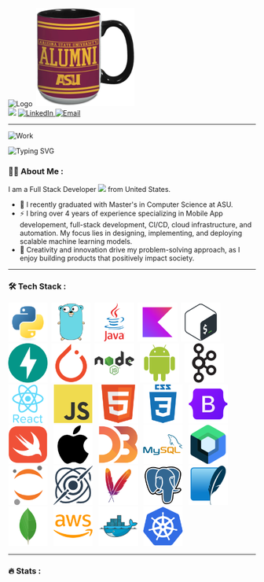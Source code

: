 <div style="display: inline-block;">
  <img class="center" alt="Logo" src="https://scalebranding.com/wp-content/uploads/2021/07/db-fem-page001.jpg" width="230" height="200" />
  &nbsp;<img class="center" src="assets/ASU alum.jpg" width="200" height="200" />

</div>

<br/>

<div id="badges">
   <a href="https://visitorbadge.io/status?path=https%3A%2F%2Fgithub.com%2Fdsbhalla"><img src="https://api.visitorbadge.io/api/visitors?path=https%3A%2F%2Fgithub.com%2Fdsbhalla&label=VISITORS&countColor=%23263759" /></a>
	<a href="https://www.linkedin.com/in/daljitsinghbhalla/" target="_blank">
		<img alt="LinkedIn" src="https://img.shields.io/badge/LinkedIn-0077B5?style=for-the-badge&logo=linkedin&logoColor=white" />
	</a>
	<a href="mailto:dbhalla@asu.edu">
		<img alt="Email" src="https://img.shields.io/badge/Gmail-D14836?style=for-the-badge&logo=gmail&logoColor=white"/>
	</a>
<!-- <a href="https://shikhar97.github.io/" target="_blank">
	<img height="100%" alt="Portfolio" src="https://img.shields.io/badge/portfolio-black?style=for-the-badge&logo=About.me&logoColor=white"/> -->
</a>
</div>

<hr/>
<p>
  <img src="https://media.giphy.com/media/v1.Y2lkPTc5MGI3NjExcnN5cGc1MHRyODFzYW1zbmVrdGc3M2M3bDVzOHF6N2I3azF3c29jeSZlcD12MV9pbnRlcm5hbF9naWZfYnlfaWQmY3Q9Zw/Bs7JVM14t6ABSSgiAW/giphy.gif" width="220" height="200" alt="Work"/>
</p>

<p>
<img src="https://readme-typing-svg.herokuapp.com?font=JetBrains+Mono&pause=1000&color=8B0000&random=false&width=350&lines=Hi+there!++%F0%9F%91%8B++;I+am+Daljit+Singh+Bhalla.;CS+Grad+%7C+ASU+Alumni;+Software+Engineer" alt="Typing SVG" />
</p>


### :man_technologist: About Me :
I am a Full Stack Developer <img src="https://media.giphy.com/media/WUlplcMpOCEmTGBtBW/giphy.gif" width="30"> from United States.

- :telescope: I recently graduated with Master's in Computer Science at ASU.
- :zap: I bring over 4 years of experience specializing in Mobile App developement, full-stack development, CI/CD, cloud infrastructure, and automation. My focus lies in designing, implementing, and deploying scalable machine learning models.
- :seedling: Creativity and innovation drive my problem-solving approach, as I enjoy building products that positively impact society.

---

### :hammer_and_wrench: Tech Stack :

<div>
  <img src="https://github.com/devicons/devicon/blob/master/icons/python/python-original.svg" title="Python" alt="Python" width="80" height="80"/>&nbsp;
  <img src="https://github.com/devicons/devicon/blob/master/icons/go/go-original.svg" title="Go" alt="Go" width="80" height="80"/>&nbsp;
  <img src="https://github.com/devicons/devicon/blob/master/icons/java/java-original-wordmark.svg" title="Java" alt="Java" width="80" height="80"/>&nbsp;
  <img src="https://github.com/devicons/devicon/blob/master/icons/kotlin/kotlin-original.svg" title="Kotlin" alt="Kotlin" width="80" height="80"/>&nbsp;
  <img src="https://github.com/devicons/devicon/blob/master/icons/bash/bash-original.svg" title="Bash" alt="Bash" width="80" height="80"/>&nbsp;
<img src="https://github.com/devicons/devicon/blob/master/icons/fastapi/fastapi-original.svg" title="FASTApi" alt="FASTApi" width="80" height="80"/>&nbsp;
<img src="https://github.com/devicons/devicon/blob/master/icons/pytorch/pytorch-original.svg" title="Pytorch" alt="Pytorch" width="80" height="80"/>&nbsp;



<img src="https://github.com/devicons/devicon/blob/master/icons/nodejs/nodejs-original-wordmark.svg" title="NodeJS" alt="NodeJS" width="80" height="80"/>
&nbsp;
<img src="https://github.com/devicons/devicon/blob/master/icons/android/android-original.svg" title="Next.js" alt="Next.js" width="80" height="80"/>
&nbsp;
<img src="https://github.com/devicons/devicon/blob/master/icons/apachekafka/apachekafka-original.svg" title="Next.js" alt="Next.js" width="80" height="80"/>
&nbsp;

<img src="https://github.com/devicons/devicon/blob/master/icons/react/react-original-wordmark.svg" title="React.js" alt="React.js" width="80" height="80"/>
&nbsp;
<img src="https://github.com/devicons/devicon/blob/master/icons/javascript/javascript-original.svg" title="JavaScript" alt="JavaScript" width="80" height="80"/>
&nbsp;
<img src="https://github.com/devicons/devicon/blob/master/icons/html5/html5-original.svg" title="HTML5" alt="HTML5" width="80" height="80"/>
&nbsp;
<img src="https://github.com/devicons/devicon/blob/master/icons/css3/css3-plain-wordmark.svg"  title="CSS3" alt="CSS3" width="80" height="80"/>
&nbsp;
<img src="https://github.com/devicons/devicon/blob/master/icons/bootstrap/bootstrap-original.svg" title="Bootstrap" alt="Bootstrap" width="80" height="80"/>
&nbsp;
<img src="https://github.com/devicons/devicon/blob/master/icons/swift/swift-original.svg" title="Material UI" alt="Material UI" width="80" height="80"/>
&nbsp;
<img src="https://github.com/devicons/devicon/blob/master/icons/apple/apple-original.svg" title="Next.js" alt="Next.js" width="80" height="80"/>
&nbsp;
<img src="https://github.com/devicons/devicon/blob/master/icons/d3js/d3js-original.svg" title="D3.js" alt="D3.js" width="80" height="80"/>
&nbsp;
<img src="https://github.com/devicons/devicon/blob/master/icons/mysql/mysql-original-wordmark.svg" title="MySQL"  alt="MySQL" width="80" height="80"/>
&nbsp;

<img src="https://github.com/devicons/devicon/blob/master/icons/jetpackcompose/jetpackcompose-original.svg" title="MySQL"  alt="MySQL" width="80" height="80"/>
&nbsp;

<img src="https://github.com/devicons/devicon/blob/master/icons/jupyter/jupyter-original.svg" title="Jupyter Notebook"  alt="MySQL" width="80" height="80"/>
&nbsp;

<img src="https://github.com/devicons/devicon/blob/master/icons/pulsar/pulsar-original.svg" title="Apache Pulsar"  alt="Apache pulsar" width="80" height="80"/>
&nbsp;

<img src="https://github.com/devicons/devicon/blob/master/icons/maven/maven-original.svg" title="Maven"  alt="MySQL" width="80" height="80"/>
&nbsp;
<img src="https://github.com/devicons/devicon/blob/master/icons/postgresql/postgresql-original.svg" title="Postgres"  alt="MySQL" width="80" height="80"/>
&nbsp;
<img src="https://github.com/devicons/devicon/blob/master/icons/sqlite/sqlite-original.svg" title="SQLite"  alt="MySQL" width="80" height="80"/>
&nbsp;

<img src="https://github.com/devicons/devicon/blob/master/icons/mongodb/mongodb-original.svg" title="MongoDB"  alt="MongoDB" width="80" height="80"/>
&nbsp;
<img src="https://github.com/devicons/devicon/blob/master/icons/amazonwebservices/amazonwebservices-plain-wordmark.svg" title="AWS" alt="AWS" width="80" height="80"/>
&nbsp;
<img src="https://github.com/devicons/devicon/blob/master/icons/docker/docker-original.svg" title="Docker" alt="Docker" width="80" height="80"/>
&nbsp;
<img src="https://github.com/devicons/devicon/blob/master/icons/kubernetes/kubernetes-original.svg" title="K8s" alt="K8s" width="80" height="80"/>
&nbsp;
</div>

---
### :fire: Stats :

<!-- [![GitHub Streak](https://github-readme-streak-stats-salesp07.vercel.app?user=Shikhar97&theme=tokyonight&hide_border=true)](https://git.io/streak-stats)

[![Top Langs](https://github-readme-stats.vercel.app/api/top-langs/?username=Shikhar97&layout=compact&theme=tokyonight)](https://github.com/anuraghazra/github-readme-stats)

![Shikhar's GitHub stats](https://github-readme-stats.vercel.app/api?username=Shikhar97&show_icons=true&theme=tokyonight) -->
